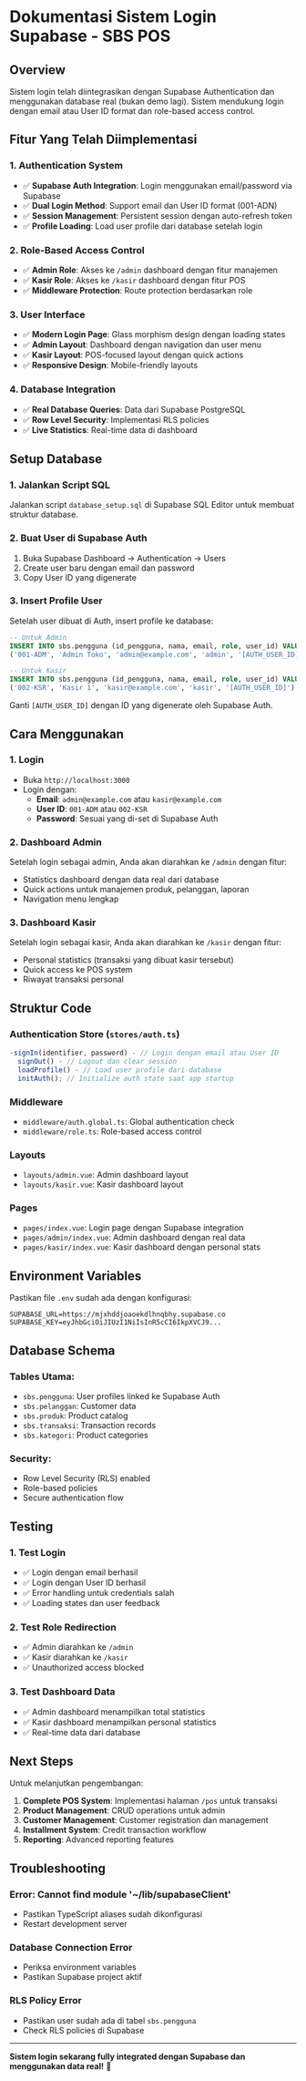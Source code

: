 # Dokumentasi Sistem Login Supabase - SBS POS

## Overview

Sistem login telah diintegrasikan dengan Supabase Authentication dan menggunakan database real (bukan demo lagi). Sistem mendukung login dengan email atau User ID format dan role-based access control.

## Fitur Yang Telah Diimplementasi

### 1. Authentication System

- ✅ **Supabase Auth Integration**: Login menggunakan email/password via Supabase
- ✅ **Dual Login Method**: Support email dan User ID format (001-ADN)
- ✅ **Session Management**: Persistent session dengan auto-refresh token
- ✅ **Profile Loading**: Load user profile dari database setelah login

### 2. Role-Based Access Control

- ✅ **Admin Role**: Akses ke `/admin` dashboard dengan fitur manajemen
- ✅ **Kasir Role**: Akses ke `/kasir` dashboard dengan fitur POS
- ✅ **Middleware Protection**: Route protection berdasarkan role

### 3. User Interface

- ✅ **Modern Login Page**: Glass morphism design dengan loading states
- ✅ **Admin Layout**: Dashboard dengan navigation dan user menu
- ✅ **Kasir Layout**: POS-focused layout dengan quick actions
- ✅ **Responsive Design**: Mobile-friendly layouts

### 4. Database Integration

- ✅ **Real Database Queries**: Data dari Supabase PostgreSQL
- ✅ **Row Level Security**: Implementasi RLS policies
- ✅ **Live Statistics**: Real-time data di dashboard

## Setup Database

### 1. Jalankan Script SQL

Jalankan script `database_setup.sql` di Supabase SQL Editor untuk membuat struktur database.

### 2. Buat User di Supabase Auth

1. Buka Supabase Dashboard → Authentication → Users
2. Create user baru dengan email dan password
3. Copy User ID yang digenerate

### 3. Insert Profile User

Setelah user dibuat di Auth, insert profile ke database:

```sql
-- Untuk Admin
INSERT INTO sbs.pengguna (id_pengguna, nama, email, role, user_id) VALUES
('001-ADM', 'Admin Toko', 'admin@example.com', 'admin', '[AUTH_USER_ID]');

-- Untuk Kasir
INSERT INTO sbs.pengguna (id_pengguna, nama, email, role, user_id) VALUES
('002-KSR', 'Kasir 1', 'kasir@example.com', 'kasir', '[AUTH_USER_ID]');
```

Ganti `[AUTH_USER_ID]` dengan ID yang digenerate oleh Supabase Auth.

## Cara Menggunakan

### 1. Login

- Buka `http://localhost:3000`
- Login dengan:
  - **Email**: `admin@example.com` atau `kasir@example.com`
  - **User ID**: `001-ADM` atau `002-KSR`
  - **Password**: Sesuai yang di-set di Supabase Auth

### 2. Dashboard Admin

Setelah login sebagai admin, Anda akan diarahkan ke `/admin` dengan fitur:

- Statistics dashboard dengan data real dari database
- Quick actions untuk manajemen produk, pelanggan, laporan
- Navigation menu lengkap

### 3. Dashboard Kasir

Setelah login sebagai kasir, Anda akan diarahkan ke `/kasir` dengan fitur:

- Personal statistics (transaksi yang dibuat kasir tersebut)
- Quick access ke POS system
- Riwayat transaksi personal

## Struktur Code

### Authentication Store (`stores/auth.ts`)

```typescript
-signIn(identifier, password) - // Login dengan email atau User ID
  signOut() - // Logout dan clear session
  loadProfile() - // Load user profile dari database
  initAuth(); // Initialize auth state saat app startup
```

### Middleware

- `middleware/auth.global.ts`: Global authentication check
- `middleware/role.ts`: Role-based access control

### Layouts

- `layouts/admin.vue`: Admin dashboard layout
- `layouts/kasir.vue`: Kasir dashboard layout

### Pages

- `pages/index.vue`: Login page dengan Supabase integration
- `pages/admin/index.vue`: Admin dashboard dengan real data
- `pages/kasir/index.vue`: Kasir dashboard dengan personal stats

## Environment Variables

Pastikan file `.env` sudah ada dengan konfigurasi:

```env
SUPABASE_URL=https://mjxhddjoaoekdlhnqbhy.supabase.co
SUPABASE_KEY=eyJhbGciOiJIUzI1NiIsInR5cCI6IkpXVCJ9...
```

## Database Schema

### Tables Utama:

- `sbs.pengguna`: User profiles linked ke Supabase Auth
- `sbs.pelanggan`: Customer data
- `sbs.produk`: Product catalog
- `sbs.transaksi`: Transaction records
- `sbs.kategori`: Product categories

### Security:

- Row Level Security (RLS) enabled
- Role-based policies
- Secure authentication flow

## Testing

### 1. Test Login

- ✅ Login dengan email berhasil
- ✅ Login dengan User ID berhasil
- ✅ Error handling untuk credentials salah
- ✅ Loading states dan user feedback

### 2. Test Role Redirection

- ✅ Admin diarahkan ke `/admin`
- ✅ Kasir diarahkan ke `/kasir`
- ✅ Unauthorized access blocked

### 3. Test Dashboard Data

- ✅ Admin dashboard menampilkan total statistics
- ✅ Kasir dashboard menampilkan personal statistics
- ✅ Real-time data dari database

## Next Steps

Untuk melanjutkan pengembangan:

1. **Complete POS System**: Implementasi halaman `/pos` untuk transaksi
2. **Product Management**: CRUD operations untuk admin
3. **Customer Management**: Customer registration dan management
4. **Installment System**: Credit transaction workflow
5. **Reporting**: Advanced reporting features

## Troubleshooting

### Error: Cannot find module '~/lib/supabaseClient'

- Pastikan TypeScript aliases sudah dikonfigurasi
- Restart development server

### Database Connection Error

- Periksa environment variables
- Pastikan Supabase project aktif

### RLS Policy Error

- Pastikan user sudah ada di tabel `sbs.pengguna`
- Check RLS policies di Supabase

---

**Sistem login sekarang fully integrated dengan Supabase dan menggunakan data real!** 🎉
